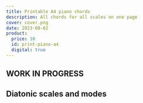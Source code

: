 ```yaml
---
title: Printable A4 piano chords
description: All chords for all scales on one page
cover: cover.png
date: 2023-08-02
product:
  price: 10
  id: print-piano-a4
  digital: true
---
```


## WORK IN PROGRESS

<script setup>
import PianoChords from './PianoChords.vue'
</script>

## Diatonic scales and modes

<piano-chords width="100%" class="max-w-55ch" />
<save-svg svg="diatonic"/>
<save-pdf svg="diatonic"/>

